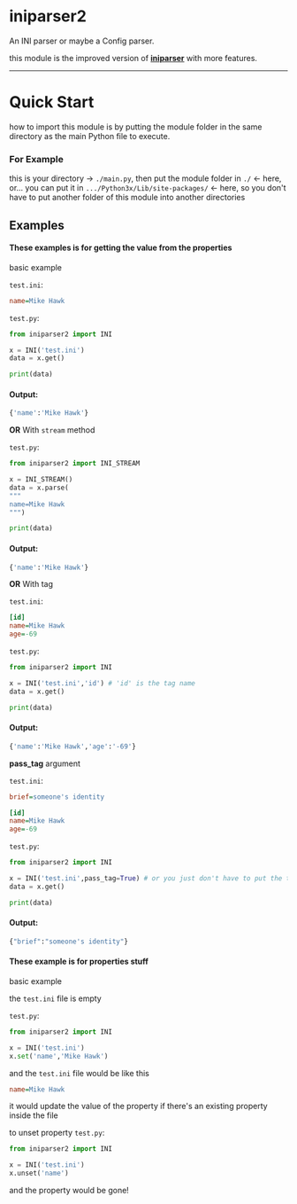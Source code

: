 # iniparser2

An INI parser or maybe a Config parser.

this module is the improved version of [**iniparser**](https://github.com/HugeBrain16/iniparser) with more features.

---

# Quick Start
how to import this module is by putting the module folder in the same directory as the main Python file to execute.
</br>

### For Example </br>

this is your directory -> `./main.py`, then put the module folder in `./` <- here, or... you can put it in `.../Python3x/Lib/site-packages/` <- here, so you don't have to
put another folder of this module into another directories

## Examples

#### These examples is for getting the value from the properties

basic example

`test.ini`:
```ini
name=Mike Hawk
```

`test.py`:
```py
from iniparser2 import INI

x = INI('test.ini')
data = x.get()

print(data)
```

#### Output:
```py
{'name':'Mike Hawk'}
```

**OR** With `stream` method

`test.py`:
```py
from iniparser2 import INI_STREAM

x = INI_STREAM()
data = x.parse(
"""
name=Mike Hawk
""")

print(data)
```

#### Output:
```py
{'name':'Mike Hawk'}
```

**OR** With tag

`test.ini`:
```ini
[id]
name=Mike Hawk
age=-69
```

`test.py`:
```py
from iniparser2 import INI

x = INI('test.ini','id') # 'id' is the tag name
data = x.get()

print(data)
```

#### Output:
```py
{'name':'Mike Hawk','age':'-69'}
```

**pass_tag** argument

`test.ini`:
```ini
brief=someone's identity

[id]
name=Mike Hawk
age=-69
```

`test.py`:
```py
from iniparser2 import INI

x = INI('test.ini',pass_tag=True) # or you just don't have to put the tag name, it will override the `pass_tag` argument
data = x.get()

print(data)
```

#### Output:
```py
{"brief":"someone's identity"}
```

#### These example is for properties stuff

basic example

the `test.ini` file is empty

`test.py`:
```py
from iniparser2 import INI

x = INI('test.ini')
x.set('name','Mike Hawk')
```

and the `test.ini` file would be like this
```ini
name=Mike Hawk
```

it would update the value of the property if there's an existing property inside the file

to unset property
`test.py`:
```py
from iniparser2 import INI

x = INI('test.ini')
x.unset('name')
```

and the property would be gone!
